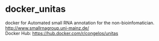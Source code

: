 # docker_unitas
docker for Automated small RNA annotation for the non-bioinfomatician. http://www.smallrnagroup.uni-mainz.de/      
Docker Hub: https://hub.docker.com/r/congelos/unitas
